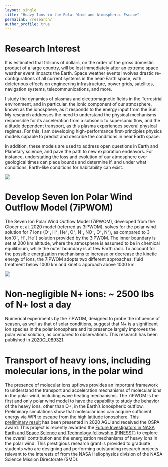 ```yaml
---
layout: single
title: "Heavy Ions in the Polar Wind and Atmospheric Escape"
permalink: /research/
author_profile: true
---
```


Research Interest
======
It is estimated that trillions of dollars, on the order of the gross domestic product of a large country, will be lost immediately after an extreme space weather event impacts the Earth. Space weather events involves drastic re-configurations of all current systems in the near-Earth space, with deleterious effects on engineering infrastructure, power grids, satellites, navigation systems, telecommunications, and more.

I study the dynamics of plasmas and electromagnetic fields in the Terrestrial environment, and in particular, the ionic component of our atmosphere, known as the ionosphere, as it responds to the energy input from the Sun. My research addresses the need to understand the physical mechanisms responsible for its acceleration from a subsonic to supersonic flow, and the altitude dependent transport, as this plasma experiences several physical regimes. For this, I am developing high-performance first-principles physics models capable to predict and describe the conditions in near Earth space.

In addition, these models are used to address open questions in Earth and Planetary science, and pave the path to new exploration endeavors. For instance, understating the loss and evolution of our atmosphere over geological times can place bounds and determine if, and under what conditions, Earth-like conditions for habitability can exist.

![](../images/7ions_question.png)


Develop Seven Ion Polar Wind Outflow Model (7iPWOM)
======

The Seven Ion Polar Wind Outflow Model (7iPWOM), developed from the Glocer et al. 2020 model (referred as 3iPWOM), solves for the polar wind solution for 7 ions (O⁺, H⁺, He⁺, O⁺, N⁺, NO⁺, O⁺, N⁺), as compared to 3 ion(O⁺, H⁺, He⁺) solution provided by the 3iPWOM. The inner boundary is set at 200 km altitude, where the atmosphere is assumed to be in chemical equilibrium, while the outer boundary is at few Earth radii. To account for the possible energization mechanisms to increase or decrease the kinetic energy of ions, the 7iPWOM adopts two different approaches: fluid treatment below 1000 km and kinetic approach above 1000 km.

![](../images/7ipwom_method.jpg)

Non-negligible N+ ions: ~ 2500 lbs of N+ lost a day
======

Numerical experiments by the 7iPWOM, designed to probe the influence of season, as well as that of solar conditions, suggest that N+ is a significant ion species in the polar ionosphere and its presence largely improves the polar wind solution, as compared to observations. This research has been published in [2020GL089321](https://agupubs.onlinelibrary.wiley.com/doi/full/10.1029/2020GL089321).

Transport of heavy ions, including molecular ions, in the polar wind
======

The presence of molecular ions upflows provides an important framework to understand the transport and acceleration mechanisms of molecular ions in the polar wind, including wave heating mechanisms. The 7iPWOM is the first and only polar wind model to have the capability to study the behavior of the heavy ions, other than O+, in the Earth’s ionospheric outflow. Preliminary simulations show that molecular ions can acquire sufficient energy via WPI to escape from the high latitude ionosphere. [This preliminary result](http://yilerat19.github.io/talks/2020-lin-agu-oral) has been presented in 2020 AGU and received the OSPA award. This project is recently awarded the [Future Investigators in NASA Earth and Space Science and Technology fellowship (FINESST)](https://ece.illinois.edu/newsroom/news/40395) to explore the overall contribution and the energization mechanisms of heavy ions in the polar wind. This prestigious research grant is provided to graduate students who are designing and performing outstanding research projects relevant to the interests of from the NASA Heliophysics division of the NASA Science Mission Directorate (SMD).

